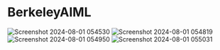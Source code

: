 # BerkeleyAIML
![Screenshot 2024-08-01 054530](https://github.com/user-attachments/assets/5ba06d83-78ab-4004-a5b1-6d587d682055)
![Screenshot 2024-08-01 054819](https://github.com/user-attachments/assets/67f81698-fb17-4bc3-9242-e2d39c06f63a)
![Screenshot 2024-08-01 054950](https://github.com/user-attachments/assets/43221c14-2909-47ab-836d-1553c7c8b48b)
![Screenshot 2024-08-01 055031](https://github.com/user-attachments/assets/968ee320-a73b-424f-8c5d-8ad477943d0d)
